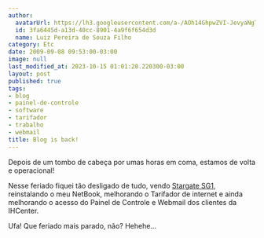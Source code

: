 ```yaml
---
author:
  avatarUrl: https://lh3.googleusercontent.com/a-/AOh14GhpwZVI-JevyaNgTdlrOT6YN20cI6V9Kxtq38Ij8AQ=s100
  id: 3fa6445d-a13d-40cc-8901-4a9f6f654d3d
  name: Luiz Pereira de Souza Filho
category: Etc
date: 2009-09-08 09:53:00-03:00
image: null
last_modified_at: 2023-10-15 01:01:20.220300-03:00
layout: post
published: true
tags:
- blog
- painel-de-controle
- software
- tarifador
- trabalho
- webmail
title: Blog is back!
---
```


Depois de um tombo de cabeça por umas horas em coma, estamos de volta e operacional!

Nesse feriado fiquei tão desligado de tudo, vendo [Stargate SG1](https://pt.wikipedia.org/wiki/Stargate_SG-1), reinstalando o meu NetBook, melhorando o Tarifador de internet e ainda melhorando o acesso do Painel de Controle e Webmail dos clientes da IHCenter.

Ufa! Que feriado mais parado, não? Hehehe...
